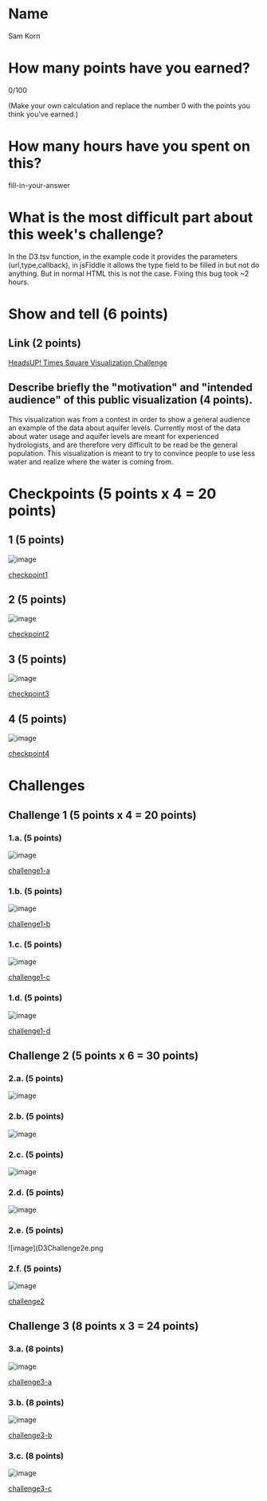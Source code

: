 # Name

Sam Korn

# How many points have you earned?

0/100

(Make your own calculation and replace the number 0 with the points you think you've earned.)

# How many hours have you spent on this?

fill-in-your-answer

# What is the most difficult part about this week's challenge?

In the D3.tsv function, in the example code it provides the parameters (url,type,callback), in jsFiddle it allows the type field to be filled in but not do anything. But in normal HTML this is not the case. Fixing this bug took ~2 hours.

# Show and tell (6 points)

## Link (2 points)

[HeadsUP! Times Square Visualization Challenge](http://www.visualizing.org/contests/groundwater)

## Describe briefly the "motivation" and "intended audience" of this public visualization (4 points).

This visualization was from a contest in order to show a general audience an example of the data about aquifer levels. Currently most of the data about water usage and aquifer levels are meant for experienced hydrologists, and are therefore very difficult to be read be the general population. This visualization is meant to try to convince people to use less water and realize where the water is coming from.

# Checkpoints (5 points x 4 = 20 points)

## 1 (5 points)

![image](D3Checkpoint1.png)

[checkpoint1](D3Checkpoint1.html)

## 2 (5 points)

![image](D3Checkpoint2.png)

[checkpoint2](D3Checkpoint2.html)

## 3 (5 points)

![image](D3Checkpoint3.png)

[checkpoint3](D3Checkpoint3.html)

## 4 (5 points)

![image](D3Checkpoint4.png)

[checkpoint4](D3Checkpoint4.html)

# Challenges

## Challenge 1 (5 points x 4 = 20 points)

### 1.a. (5 points)

![image](D3Challenge1a.png)

[challenge1-a](challenge1-a.html)

### 1.b. (5 points)

![image](D3Challenge1b.png)

[challenge1-b](checkpoint1-b.html)

### 1.c. (5 points)

![image](D3Challenge1c.png)

[challenge1-c](checkpoint1-c.html)

### 1.d. (5 points)

![image](D3Challenge1d.png)

[challenge1-d](checkpoint1-d.html)

## Challenge 2 (5 points x 6 = 30 points)

### 2.a. (5 points)

![image](D3Challenge2a.png)

### 2.b. (5 points)

![image](D3Challenge2b.png)

### 2.c. (5 points)

![image](D3Challenge2c.png)

### 2.d. (5 points)

![image](D3Challenge2d.png)

### 2.e. (5 points)

![image](D3Challenge2e.png

### 2.f. (5 points)

![image](D3Challenge2f.png)

[challenge2](challenge2.html)

## Challenge 3 (8 points x 3 = 24 points)

### 3.a. (8 points)

![image](image.png?raw=true)

[challenge3-a](checkpoint3-a.html)

### 3.b. (8 points)

![image](image.png?raw=true)

[challenge3-b](checkpoint3-b.html)

### 3.c. (8 points)

![image](image.png?raw=true)

[challenge3-c](checkpoint3-c.html)
